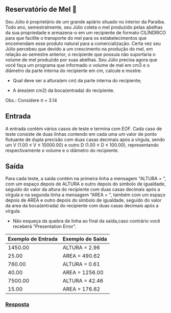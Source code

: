 ## Reservatório de Mel 🐝

Seu Júlio é proprietário de um grande apiário situado no interior da Paraíba. Todo ano, semestralmente, seu Júlio coleta o mel produzido pelas abelhas da sua propriedade e armazena-o em um recipiente de formato CILÍNDRICO para que facilite o transporte do mel para os estabelecimentos que encomendam esse produto natural para a comercialização.
Certa vez seu Júlio percebeu que devido a um crescimento na produção do mel, em relação ao semestre anterior, o recipiente que possuia não suportaria o volume de mel produzido por suas abelhas. Seu Júlio precisa agora que você faça um programa que informado o volume de mel em cm3 e o diâmetro da parte interna do recipiente em cm, calcule e mostre:

- Qual deve ser a altura(em cm) da parte interna do recipiente;

- A área(em cm2) da boca(entrada) do recipiente.

Obs.: Considere π = 3.14

## Entrada

A entrada contém vários casos de teste e termina com EOF. Cada caso de teste consiste de duas linhas contendo em cada uma um valor de ponto flutuante de dupla precisão com duas casas decimais após a vírgula, sendo um V (1.00 ≤ V ≤ 10000.00) e outro D (1.00 ≤ D ≤ 100.00), representando respectivamente o volume e o diâmetro do recipiente.

## Saída

Para cada teste, a saída contém na primeira linha a mensagem "ALTURA = ", com um espaço depois de ALTURA e outro depois do símbolo de igualdade, seguido do valor da altura do recipiente com duas casas decimais após a vírgula e na segunda linha a mensagem "AREA = ", também com um espaço depois de AREA e outro depois do símbolo de igualdade, seguido do valor da area da boca(entrada) do recipiente com duas casas decimais após a vírgula.

- Não esqueça da quebra de linha ao final da saída,caso contrário você receberá "Presentation Error".

Exemplo de Entrada | Exemplo de Saída
-------------------|------------------
1450.00            | ALTURA = 2.96
25.00              | AREA = 490.62
760.00             | ALTURA = 0.61
40.00              | AREA = 1256.00
7500.00            | ALTURA = 42.46
15.00              | AREA = 176.62

### [Resposta](https://github.com/souzarayane/desafio-GFT-Start3-Java/blob/main/Desafio03%20-%20B%C3%A1sico/src/ReservatorioDeMel.java)
